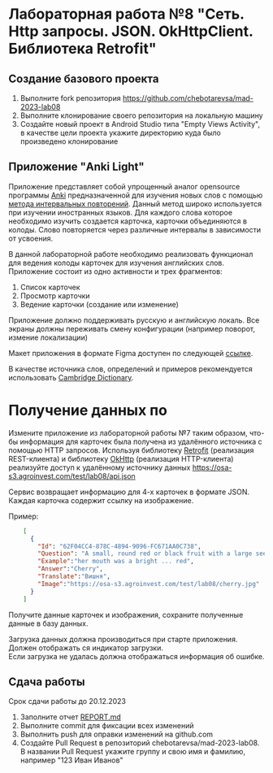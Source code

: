 # Лабораторная работа №8 "Сеть. Http запросы. JSON. OkHttpClient. Библиотека Retrofit"

## Создание базового проекта

1. Выполните fork репозитория https://github.com/chebotarevsa/mad-2023-lab08
2. Выполните клонирование своего репозитория на локальную машину
3. Создайте новый проект в Android Studio типа "Empty Views Activity",
   в качестве цели проекта укажите директорию куда было произведено клонирование


## Приложение "Anki Light"

Приложение представляет собой упрощенный аналог opensource
программы [Anki](https://apps.ankiweb.net/)
предназначенной для изучения новых слов с
помощью [метода интервальных повторений](https://habr.com/ru/companies/puzzleenglish/articles/408921/).
Данный метод широко используется при изучении иностранных языков. Для каждого слова которое
необходимо изучить создается карточка, карточки объединяются в колоды.
Слово повторяется через различные интервалы в зависимости от усвоения.

В данной лабораторной работе необходимо реализовать функционал для ведения колоды карточек для
изучения английских слов. Приложение состоит из одно активности и трех фрагментов:

1. Список карточек
2. Просмотр карточки
3. Ведение карточки (создание или изменение)

Приложение должно поддерживать русскую и английскую локаль.
Все экраны должны переживать смену конфигурации (например поворот, измение локализации)

Макет приложения в формате Figma доступен по
следующей [ссылке](https://www.figma.com/file/FQFEOn3g0PUbEJ2w4L87cB/Labs?type=design&node-id=32%3A2&mode=design&t=jSa86bsxctk1cXid-1).

В качестве источника слов, определений и примеров рекомендуется
использовать [Cambridge Dictionary](https://dictionary.cambridge.org/).

#  Получение данных по 
Измените приложение из лабораторной работы №7 таким образом, что-бы информация
для карточек была получена из удалённого источника с помощью HTTP запросов.
Используя библиотеку [Retrofit](https://square.github.io/retrofit/) (реализация REST-клиента)
и библиотеку [OkHttp](https://square.github.io/okhttp/)  (реализация HTTP-клиента)
реализуйте доступ к удалённому источнику данных https://osa-s3.agroinvest.com/test/lab08/api.json

Сервис возвращает информацию для 4-х карточек в формате JSON. Каждая карточка содержит ссылку на изображение.

Пример:
```json
    [
      {
        "Id": "62F04CC4-878C-4894-9096-FC671AA0C738",
        "Question": "A small, round red or black fruit with a large seed inside",
        "Example":"her mouth was a bright ... red",
        "Answer":"Cherry",
        "Translate":"Вишня",
        "Image":"https://osa-s3.agroinvest.com/test/lab08/cherry.jpg"
      }
    ]
```

Получите данные карточек и изображения, сохраните полученные данные в базу данных.

Загрузка данных должна производиться при старте приложения. 
Должен отображать ся индикатор загрузки.  
Если загрузка не удалась должна отображаться информация об ошибке.


## Сдача работы
Срок сдачи работы до 20.12.2023
1. Заполните отчет [REPORT.md](REPORT.md)
2. Выполните commit для фиксации всех изменений
3. Выполнить push для оправки изменений на github.com
4. Создайте Pull Request в репозиторий chebotarevsa/mad-2023-lab08.
   В названии Pull Request укажите группу и свою имя и фамилию, например "123 Иван Иванов"